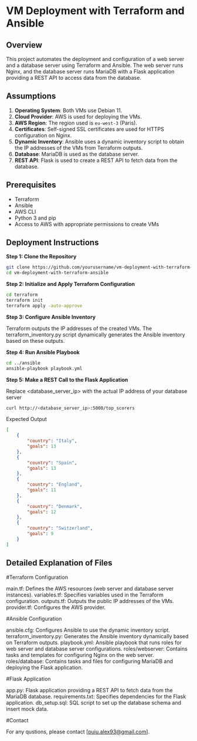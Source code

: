 # VM Deployment with Terraform and Ansible

## Overview

This project automates the deployment and configuration of a web server and a database server using Terraform and Ansible. The web server runs Nginx, and the database server runs MariaDB with a Flask application providing a REST API to access data from the database.

## Assumptions

1. **Operating System**: Both VMs use Debian 11.
2. **Cloud Provider**: AWS is used for deploying the VMs.
3. **AWS Region**: The region used is `eu-west-3` (Paris).
4. **Certificates**: Self-signed SSL certificates are used for HTTPS configuration on Nginx.
5. **Dynamic Inventory**: Ansible uses a dynamic inventory script to obtain the IP addresses of the VMs from Terraform outputs.
6. **Database**: MariaDB is used as the database server.
7. **REST API**: Flask is used to create a REST API to fetch data from the database.

## Prerequisites

- Terraform
- Ansible
- AWS CLI
- Python 3 and pip
- Access to AWS with appropriate permissions to create VMs


## Deployment Instructions

**Step 1: Clone the Repository**

```sh
git clone https://github.com/yourusername/vm-deployment-with-terraform-ansible.git
cd vm-deployment-with-terraform-ansible
```

**Step 2: Initialize and Apply Terraform Configuration**

```sh
cd terraform
terraform init
terraform apply -auto-approve
```

**Step 3: Configure Ansible Inventory**

Terraform outputs the IP addresses of the created VMs. The terraform_inventory.py script dynamically generates the Ansible inventory based on these outputs.

**Step 4: Run Ansible Playbook**

```sh
cd ../ansible
ansible-playbook playbook.yml
```
**Step 5: Make a REST Call to the Flask Application**

 Replace <database_server_ip> with the actual IP address of your database server

```sh
curl http://<database_server_ip>:5000/top_scorers
```

 Expected Output

```json
[
    {
        "country": "Italy",
        "goals": 13
    },
    {
        "country": "Spain",
        "goals": 13
    },
    {
        "country": "England",
        "goals": 11
    },
    {
        "country": "Denmark",
        "goals": 12
    },
    {
        "country": "Switzerland",
        "goals": 9
    }
]
```

## Detailed Explanation of Files

#Terraform Configuration

main.tf: Defines the AWS resources (web server and database server instances).
variables.tf: Specifies variables used in the Terraform configuration.
outputs.tf: Outputs the public IP addresses of the VMs.
provider.tf: Configures the AWS provider.

#Ansible Configuration

ansible.cfg: Configures Ansible to use the dynamic inventory script.
terraform_inventory.py: Generates the Ansible inventory dynamically based on Terraform outputs.
playbook.yml: Ansible playbook that runs roles for web server and database server configurations.
roles/webserver: Contains tasks and templates for configuring Nginx on the web server.
roles/database: Contains tasks and files for configuring MariaDB and deploying the Flask application.

#Flask Application

app.py: Flask application providing a REST API to fetch data from the MariaDB database.
requirements.txt: Specifies dependencies for the Flask application.
db_setup.sql: SQL script to set up the database schema and insert mock data.

#Contact

For any qustions, please contact [puiu.alex93@gmail.com].
